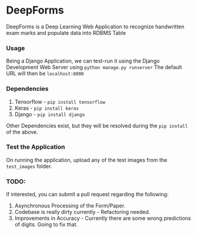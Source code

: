 # DeepForms
DeepForms is a Deep Learning Web Application to recognize handwritten exam marks and populate data into RDBMS Table

### Usage
Being a Django Application, we can test-run it using the Django Development Web Server using ```python manage.py runserver```
The default URL will then be ```localhost:8000```

### Dependencies
1. Tensorflow - ```pip install tensorflow```
2. Keras - ```pip install keras```
3. Django - ```pip install django```

Other Dependencies exist, but they will be resolved during the ```pip install``` of the above.

### Test the Application
On running the application, upload any of the test images from the ```test_images``` folder.

### TODO:
If interested, you can submit a pull request regarding the following:
1. Asynchronous Processing of the Form/Paper.
2. Codebase is really dirty currently - Refactoring needed.
3. Improvements in Accuracy - Currently there are some wrong predictions of digits. Going to fix that.
